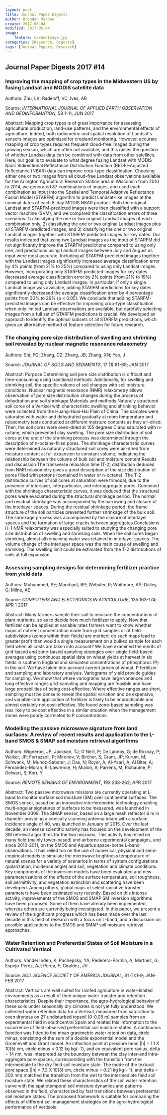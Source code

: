 ```yaml
---
layout: post
title: Journal Paper Digests
author: Brendan Malone
create: 2017-05-04
modified: 2017-05-04
image:
    feature: CachedImage.jpg
categories: [Research, Digests]
tags: [Journal Papers, Research]
---
```


## Journal Paper Digests 2017 #14

<!--more-->




### Improving the mapping of crop types in the Midwestern US by fusing Landsat and MODIS satellite data

Authors:
Zhu, LK; Radeloff, VC; Ives, AR

Source:
*INTERNATIONAL JOURNAL OF APPLIED EARTH OBSERVATION AND GEOINFORMATION*, 58 1-11; JUN 2017 

Abstract:
Mapping crop types is of great importance for assessing agricultural
production, land-use patterns, and the environmental effects of
agriculture. Indeed, both radiometric and spatial resolution of
Landsat's sensors images are optimized for cropland monitoring. However,
accurate mapping of crop types requires frequent cloud-free images
during the growing season, which are often not available, and this
raises the question of whether Landsat data can be combined with data
from other satellites. Here, our goal is to evaluate to what degree
fusing Landsat with MODIS Nadir Bidirectional Reflectance Distribution
Function (BRDF)-Adjusted Reflectance (NBAR) data can improve crop-type
classification. Choosing either one or two images from all cloud-free
Landsat observations available for the Arlington Agricultural Research
Station area in Wisconsin from 2010 to 2014, we generated 87
combinations of images, and used each combination as input into the
Spatial and Temporal Adaptive Reflectance Fusion Model (STARFM)
algorithm to predict Landsat-like images at the nominal dates of each
8-day MODIS NBAR product. Both the original Landsat and STARFM-predicted
images were then classified with a support vector machine (SVM), and we
compared the classification errors of three scenarios: 1) classifying
the one or two original Landsat images of each combination only, 2)
classifying the one or two original Landsat images plus all
STARFM-predicted images, and 3) classifying the one or two original
Landsat images together with STARFM-predicted images for key dates. Our
results indicated that using two Landsat images as the input of STARFM
did not significantly improve the STARFM predictions compared to using
only one, and predictions using Landsat images between July and August
as input were most accurate. Including all STARFM-predicted images
together with the Landsat images significantly increased average
classification error by 4% points (from 21% to 25%) compared to using
only Landsat images. However, incorporating only STARFM-predicted images
for key dates decreased average classification error by 2% points (from
21% to 19%) compared to using only Landsat images. In particular, if
only a single Landsat image was available, adding STARFM predictions for
key dates significantly decreased the average classification error by 4
percentage points from 30% to 26% (p < 0.05). We conclude that adding
STARFM-predicted images can be effective for improving crop-type
classification when only limited Landsat observations are available, but
carefully selecting images from a full set of STARFM predictions is
crucial. We developed an approach to identify the optimal subsets of all
STARFM predictions, which gives an alternative method of feature
selection for future research. 


### The changing pore size distribution of swelling and shrinking soil revealed by nuclear magnetic resonance relaxometry

Authors:
Shi, FG; Zhang, CZ; Zhang, JB; Zhang, XN; Yao, J

Source:
*JOURNAL OF SOILS AND SEDIMENTS*, 17 (1):61-69; JAN 2017 

Abstract:
Purpose Determining soil pore size distribution is difficult and
time-consuming using traditional methods. Additionally, for swelling and
shrinking soil, the specific volume of soil changes with soil moisture
conditions. Nuclear magnetic resonance (NMR) relaxometry allows
observation of pore size distribution changes during the process of
dehydration and soil shrinkage.Materials and methods Naturally
structured soil cores of a Vertisol with characteristic swelling and
shrinking behavior were collected from the Huang-Huai-Hai Plain of
China. The samples were saturated with water and dehydrated gradually at
room temperature and relaxometry tests conducted at different moisture
contents as they air-dried. Then, the soil cores were oven-dried at 105
degrees C and saturated with n-octane, which prevented clay swelling.
The pore size distribution of soil cores at the end of the shrinking
process was determined through the description of n-octane-filled pores.
The shrinkage characteristic curves were determined as naturally
structured soil cores were air-dried from moisture content at full
expansion to constant volume, indicating the relationship between the
volume of bulk soil and moisture content.Results and discussion The
transverse relaxation time (T-2) distribution deduced from NMR
relaxometry gives a good description of the size distribution of pores
filled with protons (contained in water or n-octane). The T-2
distribution curves of soil cores at saturation were trimodal, due to
the presence of interlayer, interparticular, and interaggregate pores.
Combined with the shrinkage characteristic curves, it was deduced that
the structural pores were evacuated during the structural shrinkage
period. The normal and residual shrinkage was accompanied by the
narrowing and closure of the interlayer spaces. During the residual
shrinkage period, the frame structure of the soil particles prevented
further shrinkage of the bulk soil. The shrinkage process was
accompanied by the closure of interlayer spaces and the formation of
large cracks between aggregates.Conclusions H-1 NMR relaxometry was
especially suited to studying the changing pore size distribution of
swelling and shrinking soils. When the soil cores began shrinking,
almost all remaining water was retained in interlayer spaces. The volume
change of the interlayer space was the main cause of swelling and
shrinking. The swelling limit could be estimated from the T-2
distributions of soils at full expansion.


### Assessing sampling designs for determining fertilizer practice from yield data

Authors:
Muhammed, SE; Marchant, BP; Webster, R; Whitmore, AP; Dailey, G; Milne,
AE

Source:
*COMPUTERS AND ELECTRONICS IN AGRICULTURE*, 135 163-174; APR 1 2017 

Abstract:
Many farmers sample their soil to measure the concentrations of plant
nutrients, so as to decide how much fertilizer to apply. Now that
fertilizer can be applied at variable rates farmers want to know whether
maps of nutrient concentration made from grid samples or of field
subdivisions (zones within their fields) are merited: do such maps lead
to greater profit than would a single measurement on a bulked sample for
each field when all costs are taken into account? We have examined the
merits of grid-based and zone-based sampling strategies over single
field-based averages using continuous spatial data on wheat yields at
harvest in six fields in southern England and simulated concentrations
of phosphorus (P) in the soil. We have taken into account current prices
of wheat, P fertilizer and sampling and laboratory analysis. Variograms
of yield provide guides for sampling. We show that where variograms have
large variances and long effective ranges grid-sampling and mapping are
feasible and have large probabilities of being cost-effective. Where
effective ranges are short, sampling must be dense to reveal the spatial
variation and be expensive, and variable-rate application of fertilizer
is likely to be impracticable and almost certainly not cost-effective.
We found zone-based sampling was less likely to be cost effective in a
similar situation when the management zones were poorly correlated to P
concentrations.

### Modelling the passive microwave signature from land surfaces: A review of recent results and application to the L-band SMOS & SMAP soil moisture retrieval algorithms

Authors:
Wigneron, JP; Jackson, TJ; O'Neill, P; De Lannoy, G; de Rosnay, P;
Walker, JP; Ferrazzoli, P; Mironov, V; Bircher, S; Grant, JP; Kurum, M;
Schwank, M; Munoz-Sabater, J; Das, N; Royer, A; Al-Yaari, A; Al Bitar,
A; Fernandez-Moran, R; Lawrence, H; Mialon, A; Parrens, M; Richaume, P;
Delwart, S; Kerr, Y

Source:
*REMOTE SENSING OF ENVIRONMENT*, 192 238-262; APR 2017 

Abstract:
Two passive microwave missions are currently operating at L-band to
monitor surface soil moisture (SM) over continental surfaces. The SMOS
sensor, based on an innovative interferometric technology enabling
multi-angular signatures of surfaces to be measured, was launched in
November 2009. The SMAP sensor, based on a large mesh reflector 6 m in
diameter providing a conically scanning antenna beam with a surface
incidence angle of 40, was launched in January of 2015. Over the last
decade, an intense scientific activity has focused on the development of
the SM retrieval algorithms for the two missions. This activity has
relied on many field (mainly tower-based) and airborne experimental
campaigns, and since 2010-2011, on the SMOS and Aquarius space-borne
L-band observations. It has relied too on the use of numerical, physical
and semi-empirical models to simulate the microwave brightness
temperature of natural scenes for a variety of scenarios in terms of
system configurations (polarization, incidence angle) and soil,
vegetation and climate conditions. Key components of the inversion
models have been evaluated and new parameterizations of the effects of
the surface temperature, soil roughness, soil permittivity, and
vegetation extinction and scattering have been developed. Among others,
global maps of select radiative transfer parameters have been estimated
very recently. Based on this intense activity, improvements of the SMOS
and SMAP SM inversion algorithms have been proposed. Some of them have
already been implemented, whereas others are currently being
investigated. In this paper, we present a review of the significant
progress which has been made over the last decade in this field of
research with a focus on L-band, and a discussion on possible
applications to the SMOS and SMAP soil moisture retrieval approaches.


### Water Retention and Preferential States of Soil Moisture in a Cultivated Vertisol

Authors:
Vanderlinden, K; Pachepsky, YA; Pederera-Parrilla, A; Martnez, G;
Espejo-Perez, AJ; Perea, F; Giraldez, JV

Source:
*SOIL SCIENCE SOCIETY OF AMERICA JOURNAL*, 81 (1):1-9; JAN-FEB 2017 

Abstract:
Vertisols are well suited for rainfed agriculture in water-limited
environments as a result of their unique water transfer and retention
characteristics. Despite their importance, the agro-hydrological
behavior of these soils under seasonally dry climates is not yet fully
understood. We collected water retention data for a Vertisol, measured
from saturation to oven dryness on 27 undisturbed topsoil (0-0.05 m)
samples from an experimental field in southcentral Spain and related
this information to the occurrence of field-observed preferential soil
moisture states. A continuous function was fitted to the mean
gravimetric water retention data, circle minus, consisting of the sum of
a double exponential model and the Groenevelt and Grant model. An
inflection point at pressure head |h| = 1.1 X 10(5) cm, circle minus =
0.12 kg kg(- 1), and an equivalent pore radius, delta = 14 nm, was
interpreted as the boundary between the clay inter-and intra-aggregate
pore spaces, corresponding with the transition from the intermediate to
the dry field soil moisture state. The mode of the textural pore space
(|h| = 7.3 X 10(3) cm, circle minus = 0.21 kg kg(- 1), and delta = 200
nm) matched the transition from the wet to the intermediate field soil
moisture state. We related these characteristics of the soil water
retention curve with the spatiotemporal soil moisture dynamics and
patterns observed in the field, characterized by fast transitions
between preferential soil moisture states. The proposed framework is
suitable for comparing the effects of different soil management
strategies on the agro-hydrological performance of Vertisols.






